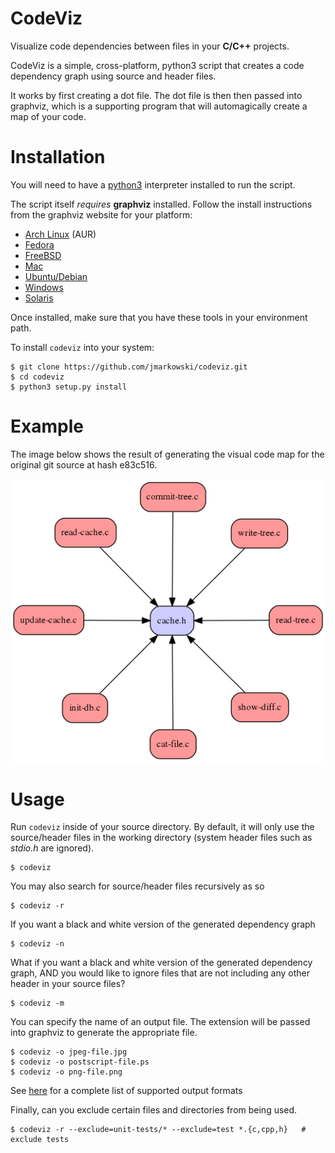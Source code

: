 # CodeViz

Visualize code dependencies between files in your __C/C++__ projects.

CodeViz is a simple, cross-platform, python3 script that creates a code
dependency graph using source and header files.

It works by first creating a dot file. The dot file is then then passed into
graphviz, which is a supporting program that will automagically create a map
of your code.


# Installation

You will need to have a [python3](http://www.python.org) interpreter installed
to run the script.

The script itself _requires_ __graphviz__ installed. Follow the install
instructions from the graphviz website for your platform:

* [Arch Linux](https://www.archlinux.org/packages/extra/x86_64/graphviz/) (AUR)
* [Fedora](http://www.graphviz.org/download)
* [FreeBSD](https://www.freshports.org/graphics/graphviz)
* [Mac](http://www.graphviz.org/download)
* [Ubuntu/Debian](http://www.graphviz.org/download)
* [Windows](http://graphviz.org/download)
* [Solaris](http://graphviz.org/download)

Once installed, make sure that you have these tools in your environment path.

To install `codeviz` into your system:

    $ git clone https://github.com/jmarkowski/codeviz.git
    $ cd codeviz
    $ python3 setup.py install


# Example

The image below shows the result of generating the visual code map for the
original git source at hash e83c516.

![git e83c516](example.png)


# Usage

Run `codeviz` inside of your source directory. By default, it will only use
the source/header files in the working directory (system header files such as
_stdio.h_ are ignored).

    $ codeviz

You may also search for source/header files recursively as so

    $ codeviz -r

If you want a black and white version of the generated dependency graph

    $ codeviz -n

What if you want a black and white version of the generated dependency
graph, AND you would like to ignore files that are not including any other header
in your source files?

    $ codeviz -m

You can specify the name of an output file. The extension will be passed into
graphviz to generate the appropriate file.

    $ codeviz -o jpeg-file.jpg
    $ codeviz -o postscript-file.ps
    $ codeviz -o png-file.png

See [here](http://www.graphviz.org/doc/info/output.html) for a complete list
of supported output formats

Finally, can you exclude certain files and directories from being used.

    $ codeviz -r --exclude=unit-tests/* --exclude=test *.{c,cpp,h}   # exclude tests
